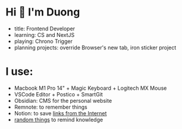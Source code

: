 # Hi 👋 I'm Duong

- title: Frontend Developer
- learning: CS and NextJS
- playing: Chrono Trigger
- planning projects: override Browser's new tab, iron sticker project

# I use:

- Macbook M1 Pro 14" + Magic Keyboard + Logitech MX Mouse
- VSCode Editor + Postico + SmartGit
- Obsidian: CMS for the personal website
- Remnote: to remember things
- Notion: to save [links from the Internet](/links)
- [random things](/random) to remind knowledge
